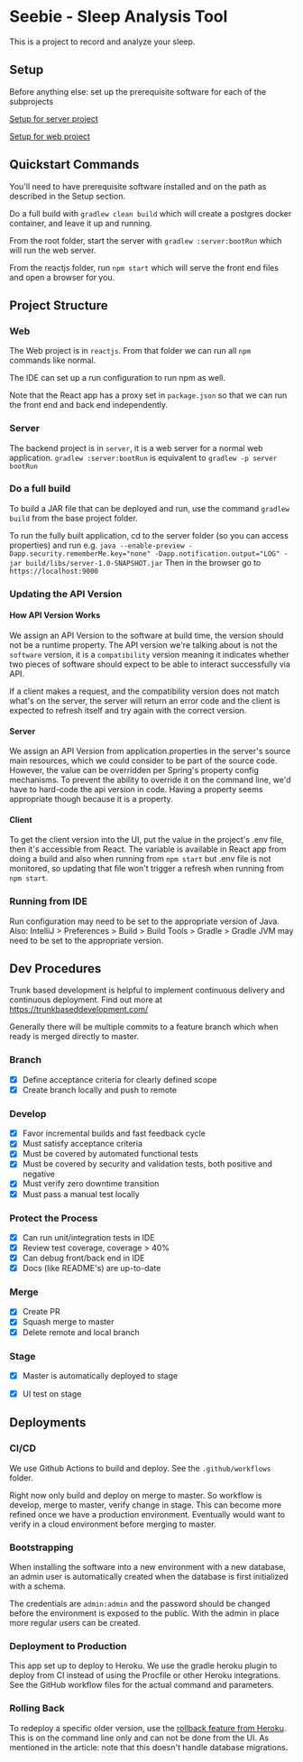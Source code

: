 # Seebie - Sleep Analysis Tool

This is a project to record and analyze your sleep.


## Setup

Before anything else: set up the prerequisite software for each of the subprojects

[Setup for server project](server/README.md)

[Setup for web project](reactjs/README.md)


## Quickstart Commands

You'll need to have prerequisite software installed and on the path as described in the Setup section.

Do a full build with `gradlew clean build`
which will create a postgres docker container, and leave it up and running.

From the root folder, start the server with `gradlew :server:bootRun`
which will run the web server.

From the reactjs folder, run `npm start`
which will serve the front end files and open a browser for you.


## Project Structure

### Web

The Web project is in `reactjs`.
From that folder we can run all `npm` commands like normal.

The IDE can set up a run configuration to run npm as well.

Note that the React app has a proxy set in `package.json` so that we can run
the front end and back end independently.

### Server

The backend project is in `server`, it is a web server for a normal web application.
`gradlew :server:bootRun` is equivalent to `gradlew -p server bootRun`


### Do a full build

To build a JAR file that can be deployed and run,
use the command `gradlew build` from the base project folder.

To run the fully built application,
cd to the server folder (so you can access properties)
and run e.g. `java --enable-preview -Dapp.security.rememberMe.key="none" -Dapp.notification.output="LOG" -jar build/libs/server-1.0-SNAPSHOT.jar`
Then in the browser go to `https://localhost:9000`


### Updating the API Version

#### How API Version Works
We assign an API Version to the software at build time, the version should not be a runtime property.
The API version we're talking about is not the `software` version, it is a `compatibility` version 
meaning it indicates whether two pieces of software should expect to be able to interact successfully via API.

If a client makes a request, and the compatibility version does not match what's on the server,
the server will return an error code and the client is expected to refresh itself and try again with the correct version.

#### Server
We assign an API Version from application.properties in the server's source main resources, which we could consider
to be part of the source code. However, the value can be overridden per Spring's property config mechanisms.
To prevent the ability to override it on the command line, we'd have to hard-code the api version in code.
Having a property seems appropriate though because it is a property.

#### Client
To get the client version into the UI, put the value in the project's .env file, then it's accessible from React.
The variable is available in React app from doing a build and also when running from `npm start`
but .env file is not monitored, so updating that file won't trigger a refresh when running from `npm start`.




### Running from IDE

Run configuration may need to be set to the appropriate version of Java.
Also: IntelliJ > Preferences > Build > Build Tools > Gradle > Gradle JVM may need to be set to the appropriate version.


## Dev Procedures

Trunk based development is helpful to implement continuous delivery and continuous deployment.
Find out more at https://trunkbaseddevelopment.com/

Generally there will be multiple commits to a feature branch
which when ready is merged directly to master.


### Branch 

- [x] Define acceptance criteria for clearly defined scope
- [x] Create branch locally and push to remote

### Develop

- [x] Favor incremental builds and fast feedback cycle
- [x] Must satisfy acceptance criteria
- [x] Must be covered by automated functional tests
- [x] Must be covered by security and validation tests, both positive and negative
- [x] Must verify zero downtime transition
- [x] Must pass a manual test locally

### Protect the Process

- [x] Can run unit/integration tests in IDE
- [x] Review test coverage, coverage > 40%
- [x] Can debug front/back end in IDE
- [x] Docs (like README's) are up-to-date

### Merge

- [x] Create PR
- [x] Squash merge to master
- [x] Delete remote and local branch

### Stage

- [x] Master is automatically deployed to stage
- [x] UI test on stage


## Deployments

### CI/CD

We use Github Actions to build and deploy. 
See the `.github/workflows` folder.

Right now only build and deploy on merge to master. 
So workflow is develop, merge to master, verify change in stage.
This can become more refined once we have a production environment.
Eventually would want to verify in a cloud environment before merging to master.


### Bootstrapping

When installing the software into a new environment with a new database, 
an admin user is automatically created when the database is first initialized with a schema.

The credentials are `admin:admin` and the password should be changed before the 
environment is exposed to the public. With the admin in place more regular users can be created.

### Deployment to Production

This app set up to deploy to Heroku.
We use the gradle heroku plugin to deploy from CI
instead of using the Procfile or other Heroku integrations.
See the GitHub workflow files for the actual command and parameters.

### Rolling Back

To redeploy a specific older version,
use the [rollback feature from Heroku](https://blog.heroku.com/releases-and-rollbacks).
This is on the command line only and can not be done from the UI.
As mentioned in the article: note that this doesn't handle database migrations.

